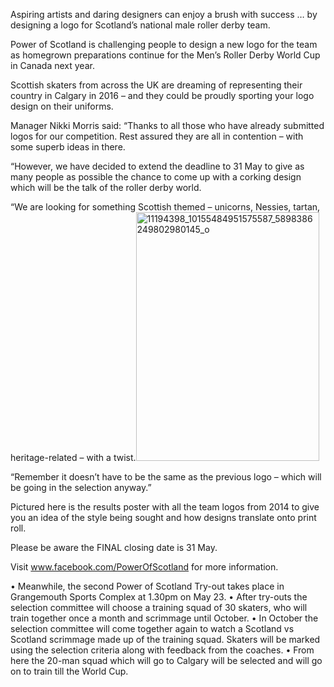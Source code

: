 <html><body><p>Aspiring artists and daring designers can enjoy a brush with success … by designing a logo for Scotland’s national male roller derby team.

Power of Scotland is challenging people to design a new logo for the team as homegrown preparations continue for the Men’s Roller Derby World Cup in Canada next year.

Scottish skaters from across the UK are dreaming of representing their country in Calgary in 2016 – and they could be proudly sporting your logo design on their uniforms.

Manager Nikki Morris said: “Thanks to all those who have already submitted logos for our competition. Rest assured they are all in contention – with some superb ideas in there.

“However, we have decided to extend the deadline to 31 May to give as many people as possible the chance to come up with a corking design which will be the talk of the roller derby world.
</p><p style="text-align:left;">“We are looking for something Scottish themed – unicorns, Nessies, tartan, heritage-related – with a twist.<a href="/2015/05/11194398_10155484951575587_5898386249802980145_o.jpg"><img class="  wp-image-4643 alignright" src="https://scottishrollerderbyblog.com/2015/05/11194398_10155484951575587_5898386249802980145_o.jpg?w=219" alt="11194398_10155484951575587_5898386249802980145_o" width="293" height="398"></a></p>
“Remember it doesn’t have to be the same as the previous logo – which will be going in the selection anyway.”

Pictured here is the results poster with all the team logos from 2014 to give you an idea of the style being sought and how designs translate onto print roll.

Please be aware the FINAL closing date is 31 May.

Visit www.facebook.com/PowerOfScotland for more information.

• Meanwhile, the second Power of Scotland Try-out takes place in Grangemouth Sports Complex at 1.30pm on May 23.
• After try-outs the selection committee will choose a training squad of 30 skaters, who will train together once a month and scrimmage until October.
• In October the selection committee will come together again to watch a Scotland vs Scotland scrimmage made up of the training squad. Skaters will be marked using the selection criteria along with feedback from the coaches.
• From here the 20-man squad which will go to Calgary will be selected and will go on to train till the World Cup.</body></html>
